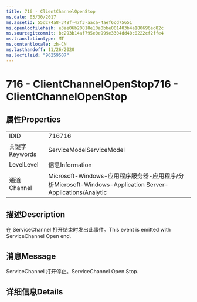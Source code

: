 ```yaml
---
title: 716 - ClientChannelOpenStop
ms.date: 03/30/2017
ms.assetid: 55dc74a8-348f-47f3-aaca-4aef6cd75651
ms.openlocfilehash: e3ae06b20818e10a0bbe001403b4a180696ed82c
ms.sourcegitcommit: bc293b14af795e0e999e3304dd40c0222cf2ffe4
ms.translationtype: MT
ms.contentlocale: zh-CN
ms.lasthandoff: 11/26/2020
ms.locfileid: "96259507"
---
```

# <a name="716---clientchannelopenstop"></a><span data-ttu-id="be9db-102">716 - ClientChannelOpenStop</span><span class="sxs-lookup"><span data-stu-id="be9db-102">716 - ClientChannelOpenStop</span></span>

## <a name="properties"></a><span data-ttu-id="be9db-103">属性</span><span class="sxs-lookup"><span data-stu-id="be9db-103">Properties</span></span>  
  
|||  
|-|-|  
|<span data-ttu-id="be9db-104">ID</span><span class="sxs-lookup"><span data-stu-id="be9db-104">ID</span></span>|<span data-ttu-id="be9db-105">716</span><span class="sxs-lookup"><span data-stu-id="be9db-105">716</span></span>|  
|<span data-ttu-id="be9db-106">关键字</span><span class="sxs-lookup"><span data-stu-id="be9db-106">Keywords</span></span>|<span data-ttu-id="be9db-107">ServiceModel</span><span class="sxs-lookup"><span data-stu-id="be9db-107">ServiceModel</span></span>|  
|<span data-ttu-id="be9db-108">Level</span><span class="sxs-lookup"><span data-stu-id="be9db-108">Level</span></span>|<span data-ttu-id="be9db-109">信息</span><span class="sxs-lookup"><span data-stu-id="be9db-109">Information</span></span>|  
|<span data-ttu-id="be9db-110">通道</span><span class="sxs-lookup"><span data-stu-id="be9db-110">Channel</span></span>|<span data-ttu-id="be9db-111">Microsoft-Windows-应用程序服务器-应用程序/分析</span><span class="sxs-lookup"><span data-stu-id="be9db-111">Microsoft-Windows-Application Server-Applications/Analytic</span></span>|  
  
## <a name="description"></a><span data-ttu-id="be9db-112">描述</span><span class="sxs-lookup"><span data-stu-id="be9db-112">Description</span></span>  

 <span data-ttu-id="be9db-113">在 ServiceChannel 打开结束时发出此事件。</span><span class="sxs-lookup"><span data-stu-id="be9db-113">This event is emitted with ServiceChannel Open end.</span></span>  
  
## <a name="message"></a><span data-ttu-id="be9db-114">消息</span><span class="sxs-lookup"><span data-stu-id="be9db-114">Message</span></span>  

 <span data-ttu-id="be9db-115">ServiceChannel 打开停止。</span><span class="sxs-lookup"><span data-stu-id="be9db-115">ServiceChannel Open Stop.</span></span>  
  
## <a name="details"></a><span data-ttu-id="be9db-116">详细信息</span><span class="sxs-lookup"><span data-stu-id="be9db-116">Details</span></span>
